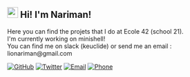 <h2><img src="https://raw.githubusercontent.com/extremecodetv/extremecodetv/master/wave.gif" width="25px"> Hi! I'm Nariman!</h2>
<p>
Here you can find the projets that I do at Ecole 42 (school 21). <br>
I'm currently working on minishell! <br>
You can find me on slack (keuclide) or send me an email : lionariman@gmail.com
</p>
<p>
	<a href="https://github.com/lionariman"><img src="https://img.shields.io/badge/-Github-222222?style=flat-square&logo=Github&logoColor=white&link=https://www.github.com/abguimba" alt="GitHub"></a>
	<a href="https://twitter.com/lionariman"><img src="https://img.shields.io/badge/-Twitter-222222?style=flat-square&logo=twitter&logoColor=white&link=https://twitter.com/lionariman/" alt="Twitter"></a> <a href="mailto:lionariman@gmail.com"><img src="https://img.shields.io/badge/-lionariman@gmail.com-c14438?style=flat-square&logo=Gmail&logoColor=white&link=mailto:lionariman@gmail.com" alt="Email"></a> <a href="tel:+79674039172"><img src="https://img.shields.io/badge/%E2%98%8E-89674039172-lightgrey.svg" alt="Phone"></a>
</p> 

